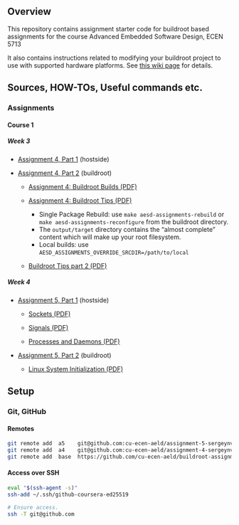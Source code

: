 ## Overview

This repository contains assignment starter code for buildroot based assignments for the course Advanced Embedded Software Design, ECEN 5713

It also contains instructions related to modifying your buildroot project to use with supported hardware platforms.  See [this wiki page](https://github.com/cu-ecen-5013/buildroot-assignments-base/wiki/Supported-Hardware) for details.

## Sources, HOW-TOs, Useful commands etc.

### Assignments

#### Course 1

##### Week 3
- [Assignment 4, Part 1](https://www.coursera.org/learn/linux-system-programming-introduction-to-buildroot/supplement/GT0Ld/assignment-4-part-1-instructions) (hostside)

- [Assignment 4, Part 2](https://www.coursera.org/learn/linux-system-programming-introduction-to-buildroot/supplement/fdk6R/assignment-4-part-2-instructions) (buildroot)

  - [Assignment 4: Buildroot Builds (PDF)](https://d3c33hcgiwev3.cloudfront.net/ivEdBePlTg2xHQXj5a4NKg_588bf4e3cf524d65bd47ffa0caee1df1_Assignment-4-Buildroot-Builds.pdf?Expires=1704931200&Signature=S7eX3WuriQ6ujmpJWTCF2Je4Xnhnd3~Z5gj-kIg2MluwcfonKJLar0rbTygjumTC~pNZKxt-Un6qodWjOKktHulud2HXxez1WJDKo4Sn8HkpN1jLoSSQAn8QMeaO7cXWPiRFVFlnU3wfsCkQK4ZKIjVM17jhSxtYpTZXOaim~HQ_&Key-Pair-Id=APKAJLTNE6QMUY6HBC5A)

  - [Assignment 4: Buildroot Tips (PDF)](https://d3c33hcgiwev3.cloudfront.net/9994lpIMTACfeJaSDDwAMQ_d94f9b8c28c54cfeb219d33324cf13f1_Assignment-4-Buildroot-Tips.pdf?Expires=1704931200&Signature=SknB8u5pmD~wHHhkYKqMW7EyvqraKj7yaO97GRECOg8xrX6g~Jc0PlwSqb2cyhZawaA9b8I4bg7cbyLxLSDpbIuNDu34AO2WbsLZS7toMbBIZgo0-eHM9cQV9FaGmI9segqvxW1TWoNH8G38DrbpYGUZCAKxaw~lyDZPMDdGWug_&Key-Pair-Id=APKAJLTNE6QMUY6HBC5A)
    - Single Package Rebuild: use `make aesd-assignments-rebuild` or `make aesd-assignments-reconfigure` from the buildroot directory.
    - The `output/target` directory contains the “almost complete” content which will make up your root filesystem.
    - Local builds: use `AESD_ASSIGNMENTS_OVERRIDE_SRCDIR=/path/to/local`

  - [Buildroot Tips part 2 (PDF)](https://d3c33hcgiwev3.cloudfront.net/Zfv7joY-S8m7-46GPrvJMQ_f609b49a9ee54ba38dd22c59af2969f1_Buildroot-Tips-Part-2.pdf?Expires=1704931200&Signature=UX6YUPKCcAr~AoTRKoF8oFwhQ4fzCdZbM~bZkWygDtUdMUSAEqh1-YYl-8CtoHSP~IERFGXErK-qjFLB9~uJ4eyfMtDecMn1eZnaagb2NwFTHha5smQXTLXe5V3jA5OoSWKWjVqR3GZFJD-qpfgBqJwn4cBIx2M5vJhz5eRahjE_&Key-Pair-Id=APKAJLTNE6QMUY6HBC5A)

##### Week 4
- [Assignment 5, Part 1](https://www.coursera.org/learn/linux-system-programming-introduction-to-buildroot/supplement/c7ZrG/assignment-5-part-1-instructions) (hostside)

  - [Sockets (PDF)](https://d3c33hcgiwev3.cloudfront.net/BKfAy6NTSyinwMujU2socA_0ee2c6e43dec4ce99488f4f3ff90d8f1_Sockets.pdf?Expires=1705104000&Signature=Uk9~sx2YRhs1LxI9uE0pPkojOZ49gp5Eh9jxVXVAZuz7DdE9o4bdvH-Jw3gRonaNgL5IcSC50~vUZlhMwtmuX~7eurf4jX5wjKYcurVAhiqGjYNio7bEz4ZlvpxAoA19Ck2Uc62a-3an45c1Qg7eqiR8TmBKi5mzLbVQcLsX8sg_&Key-Pair-Id=APKAJLTNE6QMUY6HBC5A)

  - [Signals (PDF)](https://d3c33hcgiwev3.cloudfront.net/67c2eKNUSSC3NnijVMkgXg_7bce9fe876d94bf8a592d3e77fe0c4f1_Signal-Management.pdf?Expires=1705104000&Signature=jRrDmLdi8LZjPLoh7WIBBnHFe5RZ2ZPDqjCs-SwQ639fHhzaCDEdRUnd-KY16Wg2uQPSddVE8zsyFejms3Xkt2nIv1qYAyqQC~BhQ2jWebWf-3-wlxX~sBn0bcyL35cJlCOLxEFJYZdAdgO-aanu5EQ0kJJvQJReluySxTagwcM_&Key-Pair-Id=APKAJLTNE6QMUY6HBC5A)

  - [Processes and Daemons (PDF)](https://d3c33hcgiwev3.cloudfront.net/ZkK8S2gSTN2CvEtoEozd1g_c10c3f0aadb74a849ba52fc90af058f1_Processes-and-Daemons.pdf?Expires=1705190400&Signature=damMfNjv1-DFb8KQi17lw6ZXNwq7zjVFL8fB5EXBIwvPGmfZ9DIECPECD-egvQ-zmrf0o~33xj44dJ1pgU0jWyvMUzDCo-okEGg1gXxJX6ugD3UhkSyMiR3xm0cLg9KdB-U9D0r6NNFOmbCbnPWLenzRrhh0jr24M0nOrQ0CTYc_&Key-Pair-Id=APKAJLTNE6QMUY6HBC5A)

- [Assignment 5, Part 2](https://www.coursera.org/learn/linux-system-programming-introduction-to-buildroot/supplement/oLYlx/assignment-5-part-2-instructions) (buildroot)
  - [Linux System Initialization (PDF)](https://d3c33hcgiwev3.cloudfront.net/n-SMqR6ISgmkjKkeiIoJ8Q_8acfdd6a13384864b23fdbcbee64fbf1_Linux-System-Initialization.pdf?Expires=1705276800&Signature=PY0yLVHBmsiEyreuV~vuTc1ab3Llb4TZjPk9~9uGTeg4~0Qw8nZIYaq5tcIltXibESATScf-xSGQdqlQs53EFdQuwZOkGrEUl3bDvrW20ovct-gyQkZaVTnYd4ifBvlPlc0X5s8bEYRmQ7gKduXi8VXXsGBc4KdrCxhl0WrcKO0_&Key-Pair-Id=APKAJLTNE6QMUY6HBC5A)

## Setup

### Git, GitHub

#### Remotes

```bash
git remote add  a5    git@github.com:cu-ecen-aeld/assignment-5-sergeynv-coursera.git
git remote add  a4    git@github.com:cu-ecen-aeld/assignment-4-sergeynv-coursera.git
git remote add  base  https://github.com/cu-ecen-aeld/buildroot-assignments-base.git
```

#### Access over SSH

```bash
eval "$(ssh-agent -s)"
ssh-add ~/.ssh/github-coursera-ed25519

# Ensure access.
ssh -T git@github.com
```
